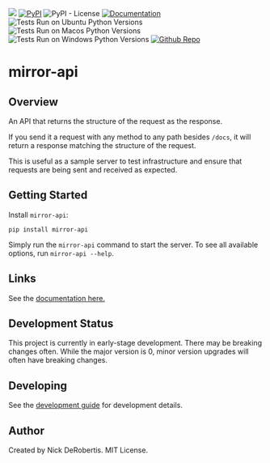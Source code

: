 [![](https://codecov.io/gh/nickderobertis/mirror-api/branch/main/graph/badge.svg)](https://codecov.io/gh/nickderobertis/mirror-api)
[![PyPI](https://img.shields.io/pypi/v/mirror-api)](https://pypi.org/project/mirror-api/)
![PyPI - License](https://img.shields.io/pypi/l/mirror-api)
[![Documentation](https://img.shields.io/badge/documentation-pass-green)](https://nickderobertis.github.io/mirror-api/)
![Tests Run on Ubuntu Python Versions](https://img.shields.io/badge/Tests%20Ubuntu%2FPython-3.8%20%7C%203.9%20%7C%203.10-blue)
![Tests Run on Macos Python Versions](https://img.shields.io/badge/Tests%20Macos%2FPython-3.8%20%7C%203.9%20%7C%203.10-blue)
![Tests Run on Windows Python Versions](https://img.shields.io/badge/Tests%20Windows%2FPython-3.8%20%7C%203.9%20%7C%203.10-blue)
[![Github Repo](https://img.shields.io/badge/repo-github-informational)](https://github.com/nickderobertis/mirror-api/)

# mirror-api

## Overview

An API that returns the structure of the request as the response.

If you send it a request with any method to any path besides `/docs`,
it will return a response matching the structure of the request.

This is useful as a sample server to test infrastructure and ensure
that requests are being sent and received as expected.

## Getting Started

Install `mirror-api`:

```
pip install mirror-api
```

Simply run the `mirror-api` command to start the server. To see all available
options, run `mirror-api --help`.

## Links

See the
[documentation here.](https://nickderobertis.github.io/mirror-api/)

## Development Status

This project is currently in early-stage development. There may be
breaking changes often. While the major version is 0, minor version
upgrades will often have breaking changes.

## Developing

See the [development guide](https://github.com/nickderobertis/mirror-api/blob/main/DEVELOPING.md) for development details.

## Author

Created by Nick DeRobertis. MIT License.
